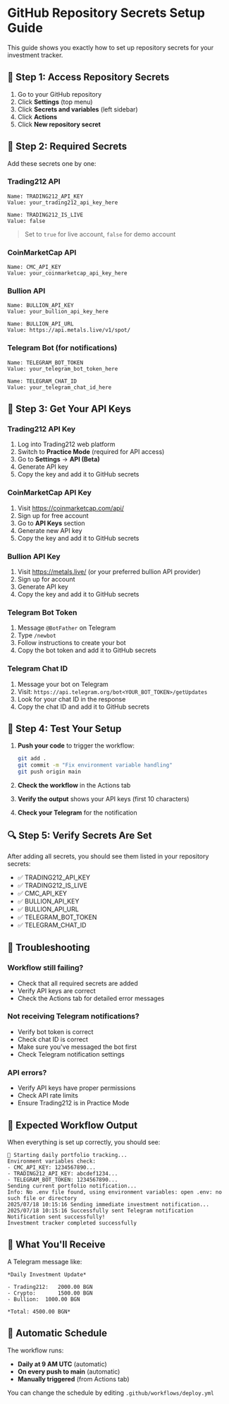 # GitHub Repository Secrets Setup Guide

This guide shows you exactly how to set up repository secrets for your investment tracker.

## 🔑 Step 1: Access Repository Secrets

1. Go to your GitHub repository
2. Click **Settings** (top menu)
3. Click **Secrets and variables** (left sidebar)
4. Click **Actions**
5. Click **New repository secret**

## 📝 Step 2: Required Secrets

Add these secrets one by one:

### Trading212 API
```
Name: TRADING212_API_KEY
Value: your_trading212_api_key_here
```

```
Name: TRADING212_IS_LIVE
Value: false
```
> Set to `true` for live account, `false` for demo account

### CoinMarketCap API
```
Name: CMC_API_KEY
Value: your_coinmarketcap_api_key_here
```

### Bullion API
```
Name: BULLION_API_KEY
Value: your_bullion_api_key_here
```

```
Name: BULLION_API_URL
Value: https://api.metals.live/v1/spot/
```

### Telegram Bot (for notifications)
```
Name: TELEGRAM_BOT_TOKEN
Value: your_telegram_bot_token_here
```

```
Name: TELEGRAM_CHAT_ID
Value: your_telegram_chat_id_here
```

## 🔧 Step 3: Get Your API Keys

### Trading212 API Key
1. Log into Trading212 web platform
2. Switch to **Practice Mode** (required for API access)
3. Go to **Settings** → **API (Beta)**
4. Generate API key
5. Copy the key and add it to GitHub secrets

### CoinMarketCap API Key
1. Visit https://coinmarketcap.com/api/
2. Sign up for free account
3. Go to **API Keys** section
4. Generate new API key
5. Copy the key and add it to GitHub secrets

### Bullion API Key
1. Visit https://metals.live/ (or your preferred bullion API provider)
2. Sign up for account
3. Generate API key
4. Copy the key and add it to GitHub secrets

### Telegram Bot Token
1. Message `@BotFather` on Telegram
2. Type `/newbot`
3. Follow instructions to create your bot
4. Copy the bot token and add it to GitHub secrets

### Telegram Chat ID
1. Message your bot on Telegram
2. Visit: `https://api.telegram.org/bot<YOUR_BOT_TOKEN>/getUpdates`
3. Look for your chat ID in the response
4. Copy the chat ID and add it to GitHub secrets

## 🧪 Step 4: Test Your Setup

1. **Push your code** to trigger the workflow:
   ```bash
   git add .
   git commit -m "Fix environment variable handling"
   git push origin main
   ```

2. **Check the workflow** in the Actions tab
3. **Verify the output** shows your API keys (first 10 characters)
4. **Check your Telegram** for the notification

## 🔍 Step 5: Verify Secrets Are Set

After adding all secrets, you should see them listed in your repository secrets:

- ✅ TRADING212_API_KEY
- ✅ TRADING212_IS_LIVE  
- ✅ CMC_API_KEY
- ✅ BULLION_API_KEY
- ✅ BULLION_API_URL
- ✅ TELEGRAM_BOT_TOKEN
- ✅ TELEGRAM_CHAT_ID

## 🚨 Troubleshooting

### Workflow still failing?
- Check that all required secrets are added
- Verify API keys are correct
- Check the Actions tab for detailed error messages

### Not receiving Telegram notifications?
- Verify bot token is correct
- Check chat ID is correct
- Make sure you've messaged the bot first
- Check Telegram notification settings

### API errors?
- Verify API keys have proper permissions
- Check API rate limits
- Ensure Trading212 is in Practice Mode

## 🎯 Expected Workflow Output

When everything is set up correctly, you should see:

```
🚀 Starting daily portfolio tracking...
Environment variables check:
- CMC_API_KEY: 1234567890...
- TRADING212_API_KEY: abcdef1234...
- TELEGRAM_BOT_TOKEN: 1234567890...
Sending current portfolio notification...
Info: No .env file found, using environment variables: open .env: no such file or directory
2025/07/18 10:15:16 Sending immediate investment notification...
2025/07/18 10:15:16 Successfully sent Telegram notification
Notification sent successfully!
Investment tracker completed successfully
```

## 📱 What You'll Receive

A Telegram message like:
```
*Daily Investment Update*

- Trading212: 	2000.00 BGN
- Crypto: 		1500.00 BGN
- Bullion: 	1000.00 BGN

*Total: 4500.00 BGN*
```

## 🔄 Automatic Schedule

The workflow runs:
- **Daily at 9 AM UTC** (automatic)
- **On every push to main** (automatic)  
- **Manually triggered** (from Actions tab)

You can change the schedule by editing `.github/workflows/deploy.yml`